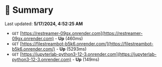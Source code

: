# 📖 Summary
Last updated: **5/17/2024, 4:52:25 AM**

- `GET` [https://restreamer-09gx.onrender.com](https://restreamer-09gx.onrender.com) - **Up** (460ms)
- `GET` [https://filestreambot-b5k6.onrender.com/](https://filestreambot-b5k6.onrender.com/) - **Up** (5293ms)
- `GET` [https://jupyterlab-python3-12-3.onrender.com](https://jupyterlab-python3-12-3.onrender.com) - **Up** (149ms)
